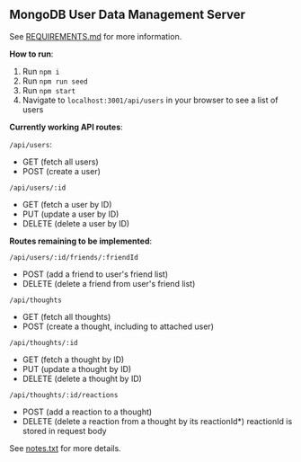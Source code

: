 ## MongoDB User Data Management Server ##

See [REQUIREMENTS.md](/REQUIREMENTS.md) for more information.

**How to run**:

1. Run `npm i`
2. Run `npm run seed`
2. Run `npm start`
3. Navigate to `localhost:3001/api/users` in your browser to see a list of users

**Currently working API routes**:

`/api/users`:
- GET     (fetch all users)
- POST    (create a user)

`/api/users/:id`
- GET     (fetch a user by ID)
- PUT     (update a user by ID)
- DELETE  (delete a user by ID)

**Routes remaining to be implemented**:

`/api/users/:id/friends/:friendId`
- POST    (add a friend to user's friend list)
- DELETE  (delete a friend from user's friend list)

`/api/thoughts`
- GET     (fetch all thoughts)
- POST    (create a thought, including to attached user)

`/api/thoughts/:id`
- GET     (fetch a thought by ID)
- PUT     (update a thought by ID)
- DELETE  (delete a thought by ID)

`/api/thoughts/:id/reactions`
- POST    (add a reaction to a thought)
- DELETE  (delete a reaction from a thought by its reactionId*)
    reactionId is stored in request body

See [notes.txt](/notes.txt) for more details.